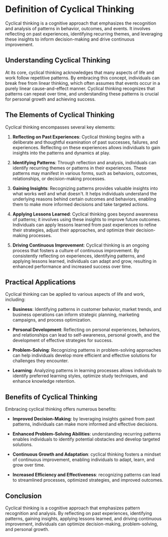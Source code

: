 Definition of Cyclical Thinking
==========================================

Cyclical thinking is a cognitive approach that emphasizes the recognition and analysis of patterns in behavior, outcomes, and events. It involves reflecting on past experiences, identifying recurring themes, and leveraging these insights to inform decision-making and drive continuous improvement.

Understanding Cyclical Thinking
-------------------------------

At its core, cyclical thinking acknowledges that many aspects of life and work follow repetitive patterns. By embracing this concept, individuals can break free from linear thinking, which often assumes that events occur in a purely linear cause-and-effect manner. Cyclical thinking recognizes that patterns can repeat over time, and understanding these patterns is crucial for personal growth and achieving success.

The Elements of Cyclical Thinking
---------------------------------

Cyclical thinking encompasses several key elements:

1. **Reflecting on Past Experiences**: Cyclical thinking begins with a deliberate and thoughtful examination of past successes, failures, and experiences. Reflecting on these experiences allows individuals to gain insights into the patterns and dynamics at play.

2. **Identifying Patterns**: Through reflection and analysis, individuals can identify recurring themes or patterns in their experiences. These patterns may manifest in various forms, such as behaviors, outcomes, relationships, or decision-making processes.

3. **Gaining Insights**: Recognizing patterns provides valuable insights into what works well and what doesn't. It helps individuals understand the underlying reasons behind certain outcomes and behaviors, enabling them to make more informed decisions and take targeted actions.

4. **Applying Lessons Learned**: Cyclical thinking goes beyond awareness of patterns; it involves using these insights to improve future outcomes. Individuals can apply lessons learned from past experiences to refine their strategies, adjust their approaches, and optimize their decision-making processes.

5. **Driving Continuous Improvement**: Cyclical thinking is an ongoing process that fosters a culture of continuous improvement. By consistently reflecting on experiences, identifying patterns, and applying lessons learned, individuals can adapt and grow, resulting in enhanced performance and increased success over time.

Practical Applications
----------------------

Cyclical thinking can be applied to various aspects of life and work, including:

* **Business**: Identifying patterns in customer behavior, market trends, and business operations can inform strategic planning, marketing campaigns, and process optimization.

* **Personal Development**: Reflecting on personal experiences, behaviors, and relationships can lead to self-awareness, personal growth, and the development of effective strategies for success.

* **Problem-Solving**: Recognizing patterns in problem-solving approaches can help individuals develop more efficient and effective solutions for challenges they encounter.

* **Learning**: Analyzing patterns in learning processes allows individuals to identify preferred learning styles, optimize study techniques, and enhance knowledge retention.

Benefits of Cyclical Thinking
-----------------------------

Embracing cyclical thinking offers numerous benefits:

* **Improved Decision-Making**: by leveraging insights gained from past patterns, individuals can make more informed and effective decisions.

* **Enhanced Problem-Solving Abilities**: understanding recurring patterns enables individuals to identify potential obstacles and develop targeted solutions.

* **Continuous Growth and Adaptation**: cyclical thinking fosters a mindset of continuous improvement, enabling individuals to adapt, learn, and grow over time.

* **Increased Efficiency and Effectiveness**: recognizing patterns can lead to streamlined processes, optimized strategies, and improved outcomes.

Conclusion
----------

Cyclical thinking is a cognitive approach that emphasizes pattern recognition and analysis. By reflecting on past experiences, identifying patterns, gaining insights, applying lessons learned, and driving continuous improvement, individuals can optimize decision-making, problem-solving, and personal growth.
